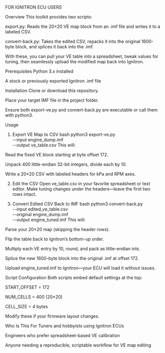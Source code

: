 FOR IGNITRON ECU USERS

Overview
This toolkit provides two scripts:

export.py: Reads the 20×20 VE map block from an .imf file and writes it to a labeled CSV.

convert-back.py: Takes the edited CSV, repacks it into the original 1600-byte block, and splices it back into the .imf.

With these, you can pull your VE table into a spreadsheet, tweak values for tuning, then seamlessly upload the modified map back into Ignitron.

Prerequisites
Python 3.x installed

A stock or previously exported Ignitron .imf file

Installation
Clone or download this repository.

Place your target IMF file in the project folder.

Ensure both export-ve.py and convert-back.py are executable or call them with python3.

Usage
1. Export VE Map to CSV
bash
python3 export-ve.py \
  --input engine_dump.imf \
  --output ve_table.csv
This will:

Read the fixed VE block starting at byte offset 172.

Unpack 400 little-endian 32-bit integers, divide each by 10.

Write a 20×20 CSV with labeled headers for kPa and RPM axes.

2. Edit the CSV
Open ve_table.csv in your favorite spreadsheet or text editor. Make tuning changes under the headers—leave the first two rows intact.

3. Convert Edited CSV Back to IMF
bash
python3 convert-back.py \
  --input edited_ve_table.csv \
  --original engine_dump.imf \
  --output engine_tuned.imf
This will:

Parse your 20×20 map (skipping the header rows).

Flip the table back to Ignitron’s bottom-up order.

Multiply each VE entry by 10, round, and pack as little-endian ints.

Splice the new 1600-byte block into the original .imf at offset 172.

Upload engine_tuned.imf to Ignitron—your ECU will load it without issues.

Script Configuration
Both scripts embed default settings at the top:

START_OFFSET = 172

NUM_CELLS = 400 (20×20)

CELL_SIZE = 4 bytes

Modify these if your firmware layout changes.

Who Is This For
Tuners and hobbyists using Ignitron ECUs

Engineers who prefer spreadsheet-based VE calibration

Anyone needing a reproducible, scriptable workflow for VE map editing